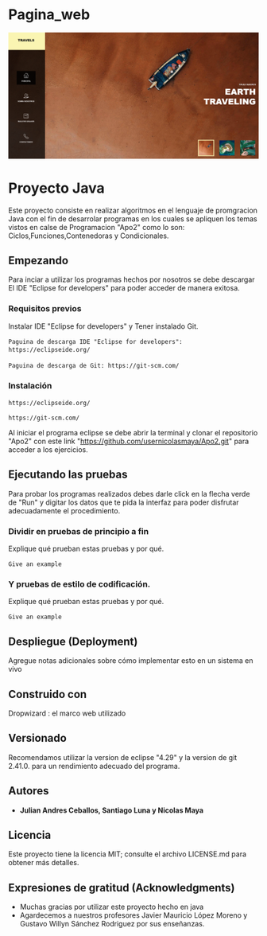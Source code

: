 # Pagina_web
<img src="pagina web.png" />

# Proyecto Java 

Este proyecto consiste en realizar algoritmos en el lenguaje de promgracion Java con el fin de desarrolar programas en los cuales se apliquen los temas vistos en calse de Programacion "Apo2" como lo son: Ciclos,Funciones,Contenedoras y Condicionales.

## Empezando

Para inciar a utilizar los programas hechos por nosotros se debe descargar El IDE "Eclipse for developers" para poder acceder de manera exitosa.

### Requisitos previos

Instalar IDE "Eclipse for developers" y Tener instalado Git.

```
Paguina de descarga IDE "Eclipse for developers": https://eclipseide.org/

Paguina de descarga de Git: https://git-scm.com/

```

### Instalación



```
https://eclipseide.org/
```



```
https://git-scm.com/
```

Al iniciar el programa eclipse se debe abrir la terminal y clonar el repositorio "Apo2" con este link "https://github.com/usernicolasmaya/Apo2.git" para acceder a los ejercicios.

## Ejecutando las pruebas

Para probar los programas realizados debes darle click en la flecha verde de "Run" y digitar los datos que te pida la interfaz para poder disfrutar adecuadamente el procedimiento.

### Dividir en pruebas de principio a fin

Explique qué prueban estas pruebas y por qué.

```
Give an example
```

### Y pruebas de estilo de codificación.

Explique qué prueban estas pruebas y por qué.

```
Give an example
```

## Despliegue (Deployment)

Agregue notas adicionales sobre cómo implementar esto en un sistema en vivo


## Construido con

Dropwizard : el marco web utilizado


## Versionado

Recomendamos utilizar la version de eclipse "4.29" y la version de git  2.41.0. para un rendimiento adecuado del programa.

## Autores

* **Julian Andres Ceballos, Santiago Luna y Nicolas Maya** 


## Licencia

Este proyecto tiene la licencia MIT; consulte el archivo LICENSE.md para obtener más detalles.

## Expresiones de gratitud (Acknowledgments)

* Muchas gracias por utilizar este proyecto hecho en java
* Agardecemos a nuestros profesores Javier Mauricio López Moreno y Gustavo Willyn Sánchez Rodriguez por sus enseñanzas.
